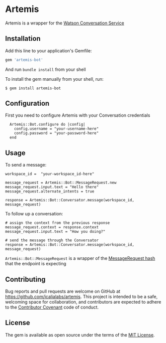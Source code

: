 # Artemis

Artemis is a wrapper for the [Watson Conversation Service](http://www.ibm.com/watson/developercloud/doc/conversation/)

## Installation

Add this line to your application's Gemfile:

```ruby
gem 'artemis-bot'
```

And run `bundle install` from your shell

To install the gem manually from your shell, run:

    $ gem install artemis-bot

## Configuration

First you need to configure Artemis with your Conversation credentials

```
  Artemis::Bot.configure do |config|
    config.username = "your-username-here"
    config.password = "your-password-here"
  end
```

## Usage

To send a message:

```
workspace_id =  "your-workspace_id-here"

message_request = Artemis::Bot::MessageRequest.new
message_request.input.text = "Hello there"
message_request.alternate_intents = true

response = Artemis::Bot::Conversator.message(workspace_id, message_request)
```

To follow up a conversation:

```
# assign the context from the previous response
message_request.context = response.context
message_request.input.text = "How you doing?"

# send the message through the Conversator
response = Artemis::Bot::Conversator.message(workspace_id, message_request)
```

`Artemis::Bot::MessageRequest` is a wrapper of the [MessageRequest hash](http://www.ibm.com/watson/developercloud/conversation/api/v1/?curl#send_message) that the endpoint is expecting


## Contributing

Bug reports and pull requests are welcome on GitHub at https://github.com/icalialabs/artemis. This project is intended to be a safe, welcoming space for collaboration, and contributors are expected to adhere to the [Contributor Covenant](http://contributor-covenant.org) code of conduct.


## License

The gem is available as open source under the terms of the [MIT License](http://opensource.org/licenses/MIT).
